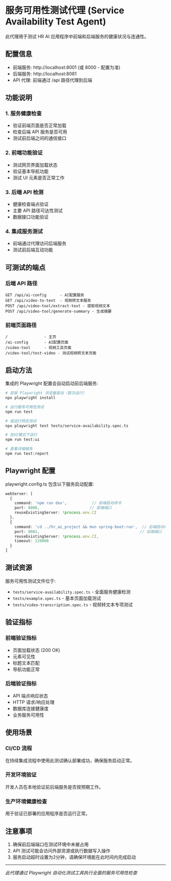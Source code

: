# 服务可用性测试代理 (Service Availability Test Agent)

此代理用于测试 HR AI 应用程序中前端和后端服务的健康状况与连通性。

## 配置信息
- 前端服务: http://localhost:8001 (或 8000 - 配置为准)
- 后端服务: http://localhost:8081
- API 代理: 前端通过 /api 路径代理到后端

## 功能说明

### 1. 服务健康检查
- 验证前端页面是否正常加载
- 检查后端 API 服务是否可用
- 测试前后端之间的通信接口

### 2. 前端功能验证
- 测试网页界面加载状态
- 验证基本导航功能
- 测试 UI 元素是否正常工作

### 3. 后端 API 检测
- 健康检查端点验证
- 主要 API 路径可达性测试
- 数据接口功能验证

### 4. 集成服务测试
- 前端通过代理访问后端服务
- 测试前后端互动功能

## 可测试的端点

### 后端 API 路径
```
GET /api/ai-config      - AI配置服务
GET /api/video-to-text  - 视频转文本服务
POST /api/video-tool/extract-text - 提取视频文本
POST /api/video-tool/generate-summary - 生成摘要
```

### 前端页面路径
```
/                - 主页
/ai-config       - AI配置页面
/video-tool      - 视频工具页面
/video-tool/test-video - 测试视频转文本页面
```

## 启动方法

集成的 Playwright 配置会自动启动前后端服务:

```bash
# 安装 Playwright 浏览器驱动（首次运行）
npx playwright install

# 运行服务可用性测试
npm run test

# 或运行特定测试
npx playwright test tests/service-availability.spec.ts

# 在UI模式下运行
npm run test:ui

# 查看详细报告
npm run test:report
```

## Playwright 配置
playwright.config.ts 包含以下服务启动配置:

```typescript
webServer: [
  {
    command: 'npm run dev',           // 前端启动命令
    port: 8000,                      // 前端端口
    reuseExistingServer: !process.env.CI
  },
  {
    command: 'cd ../hr_ai_project && mvn spring-boot:run',  // 后端启动命令
    port: 8081,                                            // 后端端口
    reuseExistingServer: !process.env.CI,
    timeout: 120000
  }
]
```

## 测试资源

服务可用性测试文件位于:
- `tests/service-availability.spec.ts` - 全面服务健康检测
- `tests/example.spec.ts` - 基本页面加载测试
- `tests/video-transcription.spec.ts` - 视频转文本专项测试

## 验证指标

### 前端验证指标
- 页面加载状态 (200 OK)
- 元素可见性
- 标题文本匹配
- 导航功能正常

### 后端验证指标
- API 端点响应状态
- HTTP 请求/响应处理
- 数据库连接健康度
- 业务服务可用性

## 使用场景

### CI/CD 流程
在持续集成流程中使用此测试确认部署成功，确保服务启动正常。

### 开发环境验证
开发人员在本地验证前后端服务是否按预期工作。

### 生产环境健康检查
用于验证已部署的应用程序是否运行正常。

## 注意事项

1. 确保前后端端口在测试环境中未被占用
2. API 测试可能会访问外部资源或执行数据写入操作
3. 服务启动超时设置为2分钟，请确保环境能在此时间内完成启动

---
*此代理通过 Playwright 自动化测试工具执行全面的服务可用性检查*